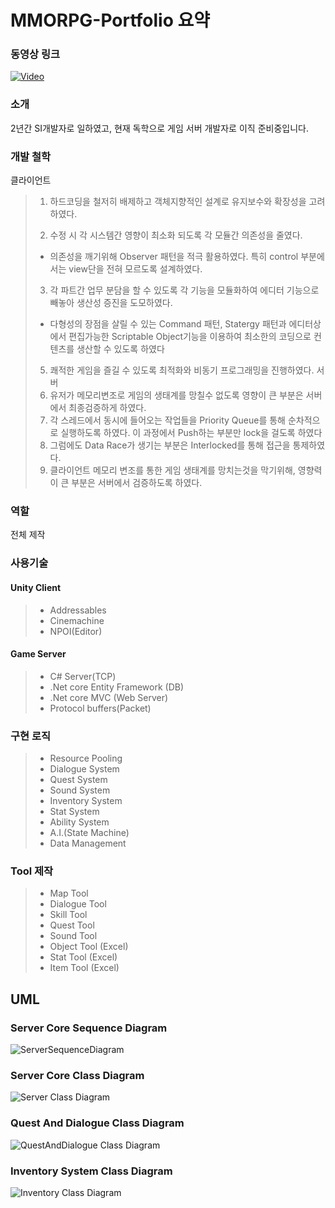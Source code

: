 # MMORPG-Portfolio 요약

### 동영상 링크
[![Video](https://img.youtube.com/vi/D5QFlw5yei8/0.jpg)](https://youtu.be/D5QFlw5yei8)

### 소개
2년간 SI개발자로 일하였고, 현재 독학으로 게임 서버 개발자로 이직 준비중입니다.

### 개발 철학
클라이언트
> 1. 하드코딩을 철저히 배제하고 객체지향적인 설계로 유지보수와 확장성을 고려하였다.
> 
> 2. 수정 시 각 시스템간 영향이 최소화 되도록 각 모듈간 의존성을 줄였다.
> - 의존성을 깨기위해 Observer 패턴을 적극 활용하였다. 특히 control 부분에서는 view단을 전혀 모르도록 설계하였다.
> 
> 3. 각 파트간 업무 분담을 할 수 있도록 각 기능을 모듈화하여 에디터 기능으로 빼놓아 생산성 증진을 도모하였다.
> - 다형성의 장점을 살릴 수 있는 Command 패턴, Statergy 패턴과 에디터상에서 편집가능한 Scriptable Object기능을 이용하여 최소한의 코딩으로 컨텐츠를 생산할 수 있도록 하였다
> 
> 5. 쾌적한 게임을 즐길 수 있도록 최적화와 비동기 프로그래밍을 진행하였다.
서버
> 1. 유저가 메모리변조로 게임의 생태계를 망칠수 없도록 영향이 큰 부분은 서버에서 최종검증하게 하였다.
> 2. 각 스레드에서 동시에 들어오는 작업들을 Priority Queue를 통해 순차적으로 실행하도록 하였다. 이 과정에서 Push하는 부분만 lock을 걸도록 하였다
> 3. 그럼에도 Data Race가 생기는 부분은 Interlocked를 통해 접근을 통제하였다.
> 4. 클라이언트 메모리 변조를 통한 게임 생태계를 망치는것을 막기위해, 영향력이 큰 부분은 서버에서 검증하도록 하였다.

### 역할
전체 제작

### 사용기술
#### Unity Client
> + Addressables
> + Cinemachine
> + NPOI(Editor)

#### Game Server
> + C# Server(TCP)
> + .Net core Entity Framework (DB)
> + .Net core MVC (Web Server)
> + Protocol buffers(Packet)

### 구현 로직
> + Resource Pooling
> + Dialogue System
> + Quest System
> + Sound System
> + Inventory System
> + Stat System
> + Ability System
> + A.I.(State Machine)
> + Data Management

### Tool 제작
> + Map Tool
> + Dialogue Tool
> + Skill Tool
> + Quest Tool
> + Sound Tool
> + Object Tool (Excel)
> + Stat Tool (Excel)
> + Item Tool (Excel)

## UML
### Server Core Sequence Diagram
![ServerSequenceDiagram](https://user-images.githubusercontent.com/95978503/168649220-39a18236-662c-46fe-9e9e-973d82ebbe9a.jpg)
### Server Core Class Diagram
![Server Class Diagram](https://user-images.githubusercontent.com/95978503/168650628-7d8d1d75-687b-4b56-82aa-a935ec7dfe0e.jpg)
### Quest And Dialogue Class Diagram
![QuestAndDialogue Class Diagram](https://user-images.githubusercontent.com/95978503/168651421-27d62714-262c-4d95-86d0-c5693a6cdd05.jpg)
### Inventory System Class Diagram
![Inventory Class Diagram](https://user-images.githubusercontent.com/95978503/168651645-86eb172f-59bd-466a-b4ff-f71f05560f20.jpg)
